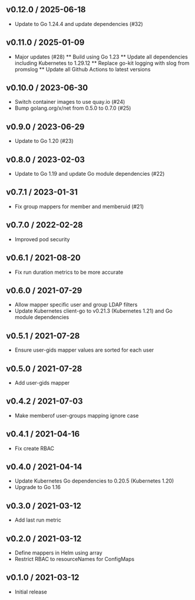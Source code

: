 ## v0.12.0 / 2025-06-18

* Update to Go 1.24.4 and update dependencies (#32)

## v0.11.0 / 2025-01-09

* Major updates (#28)
  ** Build using Go 1.23
  ** Update all dependencies including Kubernetes to 1.29.12
  ** Replace go-kit logging with slog from promslog
  ** Update all Github Actions to latest versions

## v0.10.0 / 2023-06-30

* Switch container images to use quay.io (#24)
* Bump golang.org/x/net from 0.5.0 to 0.7.0 (#25)

## v0.9.0 / 2023-06-29

* Update to Go 1.20 (#23)

## v0.8.0 / 2023-02-03

* Update to Go 1.19 and update Go module dependencies (#22)

## v0.7.1 / 2023-01-31

* Fix group mappers for member and memberuid (#21)

## v0.7.0 / 2022-02-28

* Improved pod security

## v0.6.1 / 2021-08-20

* Fix run duration metrics to be more accurate

## v0.6.0 / 2021-07-29

* Allow mapper specific user and group LDAP filters
* Update Kubernetes client-go to v0.21.3 (Kubernetes 1.21) and Go module dependencies

## v0.5.1 / 2021-07-28

* Ensure user-gids mapper values are sorted for each user

## v0.5.0 / 2021-07-28

* Add user-gids mapper

## v0.4.2 / 2021-07-03

* Make memberof user-groups mapping ignore case

## v0.4.1 / 2021-04-16

* Fix create RBAC

## v0.4.0 / 2021-04-14

* Update Kubernetes Go dependencies to 0.20.5 (Kubernetes 1.20)
* Upgrade to Go 1.16

## v0.3.0 / 2021-03-12

* Add last run metric

## v0.2.0 / 2021-03-12

* Define mappers in Helm using array
* Restrict RBAC to resourceNames for ConfigMaps

## v0.1.0 / 2021-03-12

* Initial release
